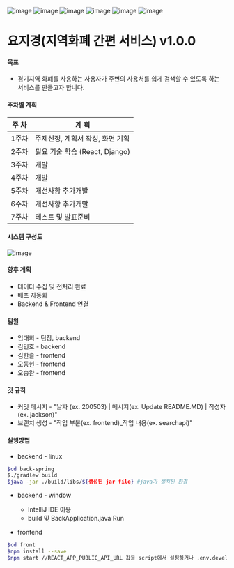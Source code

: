 ![image](https://img.shields.io/badge/react-16.13.1-brightgreen) ![image](https://img.shields.io/badge/npm-6.13.4-blue) ![image](https://img.shields.io/badge/gradle-6.3-red) ![image](https://img.shields.io/badge/JDK-1.8-yellowgreen)  ![image](https://img.shields.io/badge/SPRING--BOOT-2.3.0-lightgreen) ![image](https://img.shields.io/badge/mysql-14.14-yellow)



# 요지경(지역화폐 간편 서비스) v1.0.0

#### 목표

- 경기지역 화폐를 사용하는 사용자가 주변의 사용처를 쉽게 검색할 수 있도록 하는 서비스를 만들고자 합니다.

#### 주차별 계획

| 주 차 | 계 획                            |
| ----- | -------------------------------- |
| 1주차 | 주제선정, 계획서 작성, 화면 기획 |
| 2주차 | 필요 기술 학습 (React, Django)   |
| 3주차 | 개발                             |
| 4주차 | 개발                             |
| 5주차 | 개선사항 추가개발                |
| 6주차 | 개선사항 추가개발                |
| 7주차 | 테스트 및 발표준비               |

#### 시스템 구성도

![image](/uploads/802dfa29171d53fb3c28d79083a737bf/image.png)

#### 향후 계획

- 데이터 수집 및 전처리 완료
- 배포 자동화
- Backend & Frontend 연결

#### 팀원

- 임대희 - 팀장, backend
- 김민호 - backend
- 김한솔 - frontend
- 오동현 - frontend
- 오승완 - frontend

#### 깃 규칙

- 커밋 메시지 - "날짜 (ex. 200503) | 메시지(ex. Update README.MD) | 작성자(ex. jackson)"
- 브랜치 생성 - "작업 부분(ex. frontend)_작업 내용(ex. searchapi)"

#### 실행방법

- backend - linux

```bash
$cd back-spring
$./gradlew build
$java -jar ./build/libs/${생성된 jar file} #java가 설치된 환경
```

- backend - window

  * IntelliJ IDE 이용
  * build 및 BackApplication.java Run

- frontend

```bash
$cd front
$npm install --save
$npm start //REACT_APP_PUBLIC_API_URL 값을 script에서 설정하거나 .env.development파일에서 설정
```


